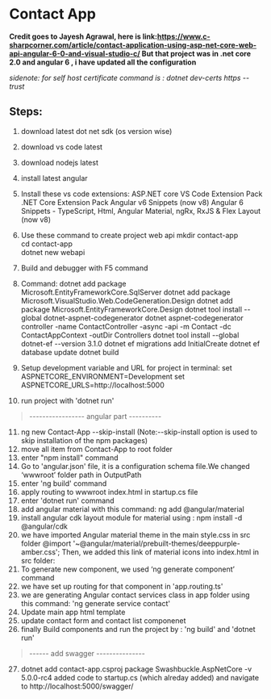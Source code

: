 # Contact App
**Credit goes to Jayesh Agrawal,
here is link:https://www.c-sharpcorner.com/article/contact-application-using-asp-net-core-web-api-angular-6-0-and-visual-studio-c/
But that project was in .net core 2.0 and angular 6 , i have updated all the configuration**

_sidenote: for self host certificate command is : dotnet dev-certs https --trust_

## Steps:
1. download latest dot net sdk (os version wise)
2. download vs code latest
3. download nodejs latest 
4. install latest angular
5. Install these vs code extensions:
   ASP.NET core VS Code Extension Pack
   .NET Core Extension Pack
   Angular v6 Snippets (now v8)
   Angular 6 Snippets - TypeScript, Html, Angular Material, ngRx, RxJS & Flex Layout (now v8)
6. Use these command to create project web api
   mkdir contact-app  
   cd contact-app  
   dotnet new webapi 
7. Build and debugger with F5 command
8. Command: 
    dotnet add package Microsoft.EntityFrameworkCore.SqlServer
    dotnet add package Microsoft.VisualStudio.Web.CodeGeneration.Design
    dotnet add package Microsoft.EntityFrameworkCore.Design
    dotnet tool install --global dotnet-aspnet-codegenerator
    dotnet aspnet-codegenerator controller -name ContactController -async -api -m Contact -dc ContactAppContext -outDir Controllers
    dotnet tool install --global dotnet-ef --version 3.1.0
    dotnet ef migrations add InitialCreate
    dotnet ef database update
    dotnet build

9. Setup development variable and URL for project in terminal:
      set ASPNETCORE_ENVIRONMENT=Development
      set ASPNETCORE_URLS=http://localhost:5000

10. run project with 'dotnet run'

> ----------------- angular part ----------
11. ng new Contact-App --skip-install (Note:--skip-install option is used to skip installation of the npm packages)
12. move all item from Contact-App to root folder
13. enter "npm install" command
14. Go to 'angular.json' file, it is a configuration schema file.We changed ‘wwwroot’ folder path in OutputPath
15. enter 'ng build' command
16. apply routing to wwwroot index.html in startup.cs file
17. enter 'dotnet run' command
18. add angular material with this command: ng add @angular/material
19. install angular cdk layout module for material using : npm install -d @angular/cdk
20. we have imported Angular material theme in the main style.css in src folder
        @import '~@angular/material/prebuilt-themes/deeppurple-amber.css';
    Then, we added this link of material icons into index.html in src folder:
        <link href="https://fonts.googleapis.com/icon?family=Material+Icons" rel="stylesheet">  
21. To generate new component, we used ‘ng generate component’ command 
22. we have set up routing for that component in 'app.routing.ts'
23. we are generating Angular contact services class in app folder using this command:
    'ng generate service contact'
24. Update main app html template
25. update contact form and contact list componenet
26. finally Build components and run the project by : 'ng build' and 'dotnet run' 

> ------ add swagger ---------------
27. dotnet add contact-app.csproj package Swashbuckle.AspNetCore -v 5.0.0-rc4
    added code to startup.cs (which alreday added) and navigate to http://localhost:5000/swagger/

